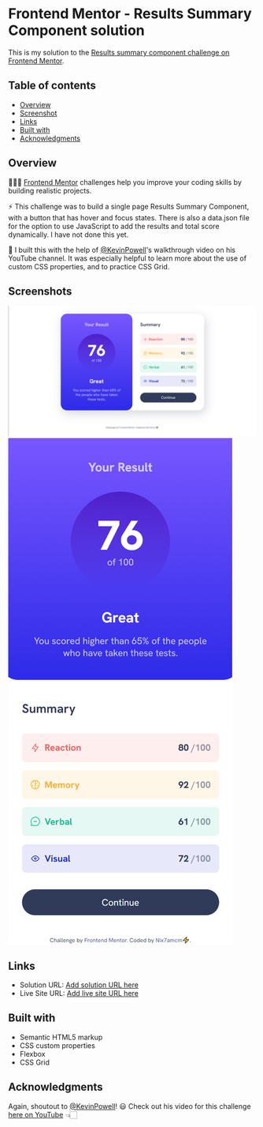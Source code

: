 # Frontend Mentor - Results Summary Component solution

This is my solution to the [Results summary component challenge on Frontend Mentor](https://www.frontendmentor.io/challenges/results-summary-component-CE_K6s0maV). 

## Table of contents

- [Overview](#overview)
- [Screenshot](#screenshot)
- [Links](#links)
- [Built with](#built-with)
- [Acknowledgments](#acknowledgments)

## Overview

👩🏻‍💻 [Frontend Mentor](www.frontendmentor.io) challenges help you improve your coding skills by building realistic projects.

⚡ This challenge was to build a single page Results Summary Component, with a button that has hover and focus states. There is also a data.json file for the option to use JavaScript to add the results and total score dynamically. I have not done this yet.

🚀 I built this with the help of [@KevinPowell](https://www.youtube.com/@KevinPowell)'s walkthrough video on his YouTube channel. It was especially helpful to learn more about the use of custom CSS properties, and to practice CSS Grid.


## Screenshots

![](solution-snaps/desktop.png)
![](solution-snaps/mobile.png)


## Links

- Solution URL: [Add solution URL here](https://your-solution-url.com)
- Live Site URL: [Add live site URL here](https://your-live-site-url.com)


## Built with

- Semantic HTML5 markup
- CSS custom properties
- Flexbox
- CSS Grid


## Acknowledgments

Again, shoutout to [@KevinPowell](https://www.youtube.com/@KevinPowell)! 😃
Check out his video for this challenge [here on YouTube](https://www.youtube.com/watch?v=KqFAs5d3Yl8) 👈🏻
